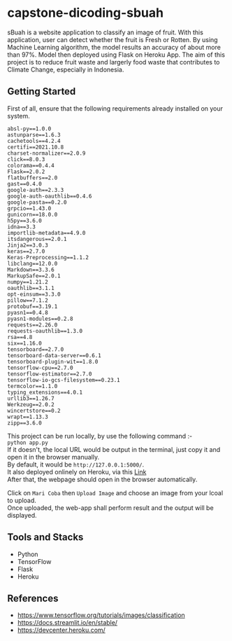 # capstone-dicoding-sbuah
sBuah is a website application to classify an image of fruit. With this application, user can detect whether the fruit is Fresh or Rotten. By using Machine Learning algorithm, the model results an accuracy of about more than 97%. Model then deployed using Flask on Heroku App. The aim of this project is to reduce fruit waste and largerly food waste that contributes to Climate Change, especially in Indonesia.

## Getting Started  

First of all, ensure that the following requirements already installed on your system.
```text
absl-py==1.0.0
astunparse==1.6.3
cachetools==4.2.4
certifi==2021.10.8
charset-normalizer==2.0.9
click==8.0.3
colorama==0.4.4
Flask==2.0.2
flatbuffers==2.0
gast==0.4.0
google-auth==2.3.3
google-auth-oauthlib==0.4.6
google-pasta==0.2.0
grpcio==1.43.0
gunicorn==18.0.0
h5py==3.6.0
idna==3.3
importlib-metadata==4.9.0
itsdangerous==2.0.1
Jinja2==3.0.3
keras==2.7.0
Keras-Preprocessing==1.1.2
libclang==12.0.0
Markdown==3.3.6
MarkupSafe==2.0.1
numpy==1.21.2
oauthlib==3.1.1
opt-einsum==3.3.0
pillow==7.1.2
protobuf==3.19.1
pyasn1==0.4.8
pyasn1-modules==0.2.8
requests==2.26.0
requests-oauthlib==1.3.0
rsa==4.8
six==1.16.0
tensorboard==2.7.0
tensorboard-data-server==0.6.1
tensorboard-plugin-wit==1.8.0
tensorflow-cpu==2.7.0
tensorflow-estimator==2.7.0
tensorflow-io-gcs-filesystem==0.23.1
termcolor==1.1.0
typing_extensions==4.0.1
urllib3==1.26.7
Werkzeug==2.0.2
wincertstore==0.2
wrapt==1.13.3
zipp==3.6.0
```

This project can be run locally, by use the following command :-  
`python app.py`  
If it doesn't, the local URL would be output in the terminal, just copy it and open it in the browser manually.  
By default, it would be `http://127.0.0.1:5000/`.  
It also deployed onlinely on Heroku, via this [Link](https://sbuah-web-app.herokuapp.com/)  
After that, the webpage should open in the browser automatically.   

Click on `Mari Coba` then `Upload Image` and choose an image from your lcoal to upload.  
Once uploaded, the web-app shall perform result and the output will be displayed.  

## Tools and Stacks  
* Python
* TensorFlow
* Flask
* Heroku

## References  
* https://www.tensorflow.org/tutorials/images/classification
* https://docs.streamlit.io/en/stable/
* https://devcenter.heroku.com/

